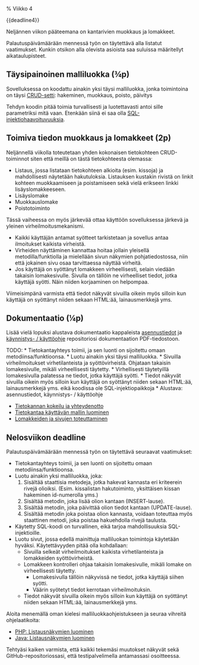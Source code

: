 % Viikko 4
<!-- order: 1 -->

<deadline>{{deadline4}}</deadline>

Neljännen viikon pääteemana on kantarivien muokkaus ja lomakkeet.

Palautuspäivämäärään mennessä työn on täytettävä alla listatut vaatimukset.
Kunkin otsikon alla olevista asioista saa suluissa määritellyt aikataulupisteet.

## Täysipainoinen malliluokka (¾p)

Sovelluksessa on koodattu ainakin yksi täysi malliluokka, jonka toimintoina on täysi 
[CRUD-setti](http://en.wikipedia.org/wiki/Create,_read,_update_and_delete): hakeminen, muokkaus, poisto, päivitys

Tehdyn koodin pitää toimia turvallisesti ja luotettavasti antoi sille parametriksi mitä vaan. 
Etenkään siinä ei saa olla [SQL-injektiohaavoituvuuksia](http://fi.wikipedia.org/wiki/SQL-injektio).

## Toimiva tiedon muokkaus ja lomakkeet (2p)

Neljännellä viikolla toteutetaan yhden kokonaisen tietokohteen CRUD-toiminnot
siten että meillä on tästä tietokohteesta olemassa:

* Listaus, jossa listataan tietokohteen alkioita (esim. kissoja) ja mahdollisesti näytetään hakutuloksia.
  Listauksen kustakin rivistä on linkit kohteen muokkaamiseen ja poistamiseen sekä vielä erikseen linkki lisäyslomakkeeseen.
* Lisäyslomake
* Muokkauslomake
* Poistotoiminto

Tässä vaiheessa on myös järkevää ottaa käyttöön sovelluksessa järkevä ja yleinen virheilmoitusmekanismi.

* Kaikki käyttäjän antamat syötteet tarkistetaan ja sovellus antaa ilmoitukset kaikista virheistä. 
* Virheiden näyttäminen kannattaa hoitaa jollain yleisellä metodilla/funktiolla ja mielellään sivun näkymien pohjatiedostossa, niin että jokainen sivu osaa tarvittaessa näyttää virheitä.
* Jos käyttäjä on syöttänyt lomakkeen virheellisesti, selain viedään takaisin lomakesivulle. 
  Sivulla on tällöin ne virheelliset tiedot, jotka käyttäjä syötti. Näin niiden korjaaminen on helpompaa.

Viimeisimpänä varmista että tiedot näkyvät sivuilla oikein myös silloin kun käyttäjä on syöttänyt niiden sekaan HTML:ää, lainausmerkkejä yms.

## Dokumentaatio (¼p)

Lisää vielä lopuksi alustava dokumentaatio kappaleista 
[asennustiedot]({{rootdir}}dokumentaatio-ohje.html#asennustiedot) ja 
[käynnistys- / käyttöohje]({{rootdir}}dokumentaatio-ohje.html#käynnistys--käyttöohje)
repositoriosi dokumentaation PDF-tiedostoon.

<comment>
TODO:
* Tietokantayhteys toimii, ja sen luonti on sijoitettu omaan metodiinsa/funktioonsa.
* Luotu ainakin yksi täysi malliluokka.
* Sivuilla virheilmoitukset virhetilanteista ja syöttövirheistä. Ohjataan takaisin lomakesivulle, mikäli virheellisesti täytetty. 
* Virhellisesti täytetyillä lomakesivulla palatessa ne tiedot, jotka käyttäjä syötti.
* Tiedot näkyvät sivuilla oikein myös silloin kun käyttäjä on syöttänyt niiden sekaan HTML:ää, lainausmerkkejä yms. eikä koodissa ole SQL-injektiopaikkoja
* Alustava: asennustiedot, käynnistys- / käyttöohje

* [Tietokannan kokeilu ja yhteydenotto]({{rootdir}}koodaaminen/tietokantayhteys/index.html)
* [Tietokantaa käyttävän mallin luominen](mallit.html)
* [Lomakkeiden ja sivujen toteuttaminen](nakymat.html)

## Nelosviikon deadline

Palautuspäivämäärään mennessä työn on täytettävä seuraavat vaatimukset:

* Tietokantayhteys toimii, ja sen luonti on sijoitettu omaan metodiinsa/funktioonsa.
* Luotu ainakin yksi malliluokka, joka:
    1. Sisältää staattisia metodeja, jotka hakevat kannasta eri kriteerein rivejä olioiksi. (Esim. kissalistan hakutoiminto, yksittäisen kissan hakeminen id-numerolla yms.)
    2. Sisältää metodin, joka lisää olion kantaan (INSERT-lause).
    3. Sisältää metodin, joka päivittää olion tiedot kantaan (UPDATE-lause).
    4. Sisältää metodin joka poistaa olion kannasta, voidaan toteuttaa myös staattinen metodi, joka poistaa hakuehdolla rivejä taulusta.
* Käytetty SQL-koodi on turvallinen, eikä tarjoa mahdollisuuksia SQL-injektioille.
* Luotu sivut, jossa edellä mainittuja malliluokan toimintoja käytetään hyväksi. Käytettävyyden pitää olla kohdallaan:
    * Sivuilla selkeät virheilmoitukset kaikista virhetilanteista ja lomakkeiden syöttövirheistä.
    * Lomakkeen kontrolleri ohjaa takaisin lomakesivulle, mikäli lomake on virheellisesti täytetty.
        * Lomakesivulla tällöin näkyvissä ne tiedot, jotka käyttäjä siihen syötti.
        * Väärin syötetyt tiedot kerrotaan virheilmoituksin.
    * Tiedot näkyvät sivuilla oikein myös silloin kun käyttäjä on syöttänyt niiden sekaan HTML:ää, lainausmerkkejä yms.
</comment>

<ohje>
Aloita menemällä oman kielesi malliluokkaohjeistukseen ja seuraa vihreitä ohjelaatikoita:

* [PHP: Listausnäkymien luominen]({{rootdir}}koodaaminen/php/listausnakymat.html)
* [Java: Listausnäkymien luominen]({{rootdir}}koodaaminen/java/listausnakymat.html)

Tehtyäsi kaiken varmista, että kaikki tekemäsi muutokset näkyvät sekä GitHub-repositoriossasi, että testipalvelimella antamassasi osoitteessa.
</ohje>
